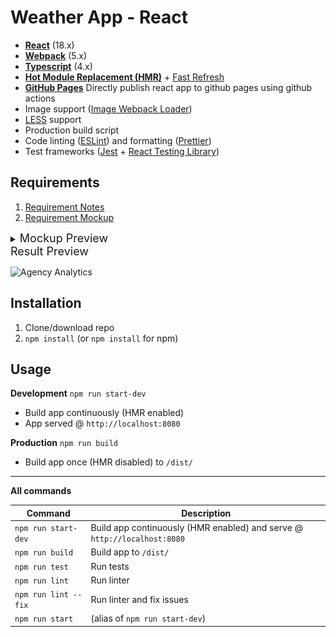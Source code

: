 # Weather App - React

* **[React](https://facebook.github.io/react/)** (18.x)
* **[Webpack](https://webpack.js.org/)** (5.x)
* **[Typescript](https://www.typescriptlang.org/)** (4.x)
* **[Hot Module Replacement (HMR)](https://webpack.js.org/concepts/hot-module-replacement/)** + [Fast Refresh](https://github.com/pmmmwh/react-refresh-webpack-plugin)
* **[GitHub Pages](https://pages.github.com/)** Directly publish react app to github pages using github actions
* Image support ([Image Webpack Loader](https://github.com/tcoopman/image-webpack-loader))
* [LESS](https://lesscss.org/) support
* Production build script
* Code linting ([ESLint](https://github.com/eslint/eslint)) and formatting ([Prettier](https://github.com/prettier/prettier))
* Test frameworks ([Jest](https://facebook.github.io/jest/) + [React Testing Library](https://testing-library.com/docs/react-testing-library/intro))


## Requirements
1. [Requirement Notes](.reqs/Instructions.pdf)
2. [Requirement Mockup](.reqs/Mockup.png)
<details>
<summary><font size=4>Mockup Preview</font></summary>

![Agency Analytics](.reqs/Mockup.png?raw=true "Reference Image")

</details>

<summary><font size=4>Result Preview</font></summary>

![Agency Analytics](.reqs/Result.png?raw=true "Result Image")

</details>

## Installation
1. Clone/download repo
2. `npm install` (or `npm install` for npm)

## Usage
**Development**
`npm run start-dev`

* Build app continuously (HMR enabled)
* App served @ `http://localhost:8080`


**Production**
`npm run build`
* Build app once (HMR disabled) to `/dist/`
---

**All commands**

Command | Description
--- | ---
`npm run start-dev` | Build app continuously (HMR enabled) and serve @ `http://localhost:8080`
`npm run build` | Build app to `/dist/`
`npm run test` | Run tests
`npm run lint` | Run linter
`npm run lint --fix` | Run linter and fix issues
`npm run start` | (alias of `npm run start-dev`)
